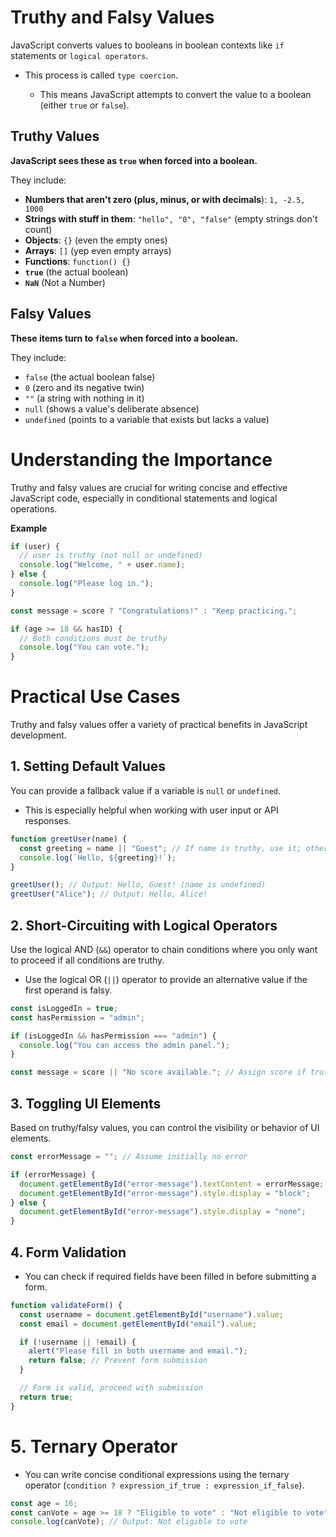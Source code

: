 # Truthy and Falsy Values

JavaScript converts values to booleans in boolean contexts like `if` statements or `logical operators`.

- This process is called `type coercion`.

  - This means JavaScript attempts to convert the value to a boolean (either `true` or `false`).

## **Truthy Values**

**JavaScript sees these as `true` when forced into a boolean.**

They include:

- **Numbers that aren't zero (plus, minus, or with decimals**): `1, -2.5, 1000`
- **Strings with stuff in them**: `"hello", "0", "false"` (empty strings don't count)
- **Objects**: `{}` (even the empty ones)
- **Arrays**: `[]` (yep even empty arrays)
- **Functions**: `function() {}`
- **`true`** (the actual boolean)
- **`NaN`** (Not a Number)

## **Falsy Values**

**These items turn to `false` when forced into a boolean.**

They include:

- `false` (the actual boolean false)
- `0` (zero and its negative twin)
- `""` (a string with nothing in it)
- `null` (shows a value's deliberate absence)
- `undefined` (points to a variable that exists but lacks a value)

# **Understanding the Importance**

Truthy and falsy values are crucial for writing concise and effective JavaScript code, especially in conditional statements and logical operations.

**Example**

```javascript
if (user) {
  // user is truthy (not null or undefined)
  console.log("Welcome, " + user.name);
} else {
  console.log("Please log in.");
}

const message = score ? "Congratulations!" : "Keep practicing.";

if (age >= 18 && hasID) {
  // Both conditions must be truthy
  console.log("You can vote.");
}
```

# Practical Use Cases

Truthy and falsy values offer a variety of practical benefits in JavaScript development.

## **1. Setting Default Values**

You can provide a fallback value if a variable is `null` or `undefined`.

- This is especially helpful when working with user input or API responses.

```javascript
function greetUser(name) {
  const greeting = name || "Guest"; // If name is truthy, use it; otherwise, use "Guest"
  console.log(`Hello, ${greeting}!`);
}

greetUser(); // Output: Hello, Guest! (name is undefined)
greetUser("Alice"); // Output: Hello, Alice!
```

## **2. Short-Circuiting with Logical Operators**

Use the logical AND (`&&`) operator to chain conditions where you only want to proceed if all conditions are truthy.

- Use the logical OR (`||`) operator to provide an alternative value if the first operand is falsy.

```javascript
const isLoggedIn = true;
const hasPermission = "admin";

if (isLoggedIn && hasPermission === "admin") {
  console.log("You can access the admin panel.");
}

const message = score || "No score available."; // Assign score if truthy, otherwise "No score available."
```

## **3. Toggling UI Elements**

Based on truthy/falsy values, you can control the visibility or behavior of UI elements.

```javascript
const errorMessage = ""; // Assume initially no error

if (errorMessage) {
  document.getElementById("error-message").textContent = errorMessage;
  document.getElementById("error-message").style.display = "block";
} else {
  document.getElementById("error-message").style.display = "none";
}
```

## **4. Form Validation**

- You can check if required fields have been filled in before submitting a form.

```javascript
function validateForm() {
  const username = document.getElementById("username").value;
  const email = document.getElementById("email").value;

  if (!username || !email) {
    alert("Please fill in both username and email.");
    return false; // Prevent form submission
  }

  // Form is valid, proceed with submission
  return true;
}
```

# **5. Ternary Operator**

- You can write concise conditional expressions using the ternary operator (`condition ? expression_if_true : expression_if_false`).

```javascript
const age = 16;
const canVote = age >= 18 ? "Eligible to vote" : "Not eligible to vote";
console.log(canVote); // Output: Not eligible to vote
```
